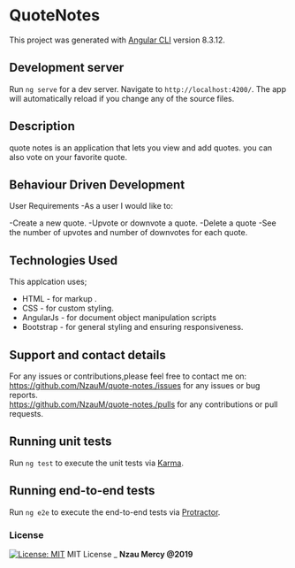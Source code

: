 # QuoteNotes

This project was generated with [Angular CLI](https://github.com/angular/angular-cli) version 8.3.12.

## Development server

Run `ng serve` for a dev server. Navigate to `http://localhost:4200/`. The app will automatically reload if you change any of the source files.

## Description

quote notes is an application that lets you view and add quotes. you can also vote on your favorite quote.


## Behaviour  Driven Development
User Requirements
-As a user I would like to:

-Create a new quote.
-Upvote or downvote a quote.
-Delete a quote
-See the number of upvotes and number of downvotes for each quote.

## Technologies Used

This applcation uses;

- HTML - for markup .
- CSS - for custom styling.
- AngularJs - for document object manipulation scripts
- Bootstrap - for general styling and ensuring responsiveness.

## Support and contact details

For any issues or contributions,please feel free to contact me on:<br>
https://github.com/NzauM/quote-notes./issues for any issues or bug reports.<br>
https://github.com/NzauM/quote-notes./pulls for any contributions or pull requests.
## Running unit tests

Run `ng test` to execute the unit tests via [Karma](https://karma-runner.github.io).

## Running end-to-end tests

Run `ng e2e` to execute the end-to-end tests via [Protractor](http://www.protractortest.org/).

### License

[![License: MIT](https://img.shields.io/badge/License-MIT-yellow.svg)](https://opensource.org/licenses/MIT)
MIT License
\_ **Nzau Mercy @2019**